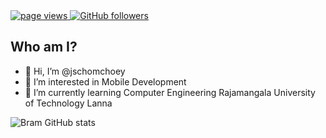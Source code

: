 <a href="https://github.com/chenxch/chenxch">
  <img src="https://komarev.com/ghpvc/?username=jschomchoey" alt="page views" />
</a>
<a href="https://github.com/chenxch?tab=followers">
  <img alt="GitHub followers" src="https://img.shields.io/github/followers/jschomchoey?color=Cyan&logo=github">
</a>

## Who am I?
- 👋 Hi, I’m @jschomchoey
- 👀 I’m interested in Mobile Development 
- 🌱 I’m currently learning Computer Engineering Rajamangala University of Technology Lanna

![Bram GitHub stats](https://github-readme-stats-eight-theta.vercel.app/api?username=jschomchoey&show_icons=true&include_all_commits=true&count_private=true&hide_border=true&hide=html,css&title_color=ffffff&text_color=c9cacc&icon_color=FFAC43&bg_color=1A2B34)
<!---
jschomchoey/jschomchoey is a ✨ special ✨ repository because its `README.md` (this file) appears on your GitHub profile.
You can click the Preview link to take a look at your changes.
--->
